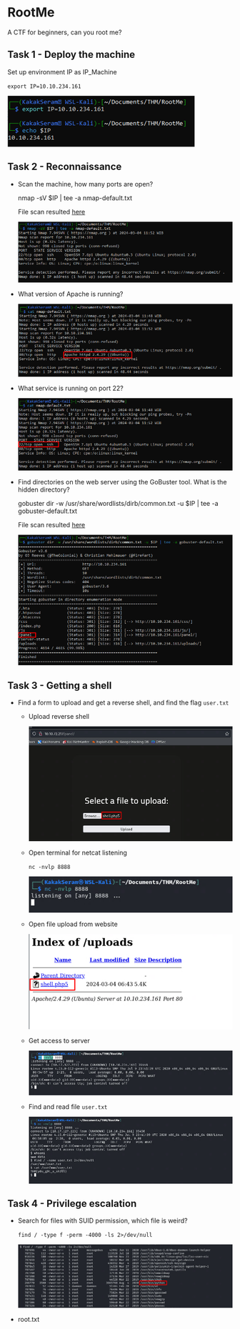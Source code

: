 # RootMe

A CTF for beginners, can you root me?

## Task 1 - Deploy the machine

Set up environment IP as IP_Machine

`export IP=10.10.234.161`

![task1-IP](./images/task1-IP.png)

## Task 2 - Reconnaissance

* Scan the machine, how many ports are open?
	
	nmap -sV $IP | tee -a nmap-default.txt

	File scan resulted [here](./files/nmap-default.txt)

	![task2-nmap](./images/task2-nmap.png)

* What version of Apache is running?
	
	![task2-version](./images/task2-version.png)

* What service is running on port 22?
	
	![task2-ssh](./images/task2-ssh.png)

* Find directories on the web server using the GoBuster tool. What is the hidden directory?
	
	gobuster dir -w /usr/share/wordlists/dirb/common.txt -u $IP | tee -a gobuster-default.txt

	File scan resulted [here](./files/gobuster-default.txt)

	![task2-gobuster](./images/task2-gobuster.png)
	

## Task 3 - Getting a shell

* Find a form to upload and get a reverse shell, and find the flag `user.txt`
	
	* Upload reverse shell 
		
		![task3-reverse](./images/task3-reverse.png)

	* Open terminal for netcat listening
	
		`nc -nvlp 8888`

		![task3-nc](./images/task3-nc.png)

	* Open file upload from website
	
		![task3-shell](./images/task3-shell.png)

	* Get access to server

		![task3-access](./images/task3-access.png)

	* Find and read file `user.txt`
	
		![task3-user-txt](./images/task3-user-txt.png)

## Task 4 - Privilege escalation

* Search for files with SUID permission, which file is weird? 

	`find / -type f -perm -4000 -ls 2>/dev/null`

	![task4-find](./images/task4-find.png)

* root.txt



